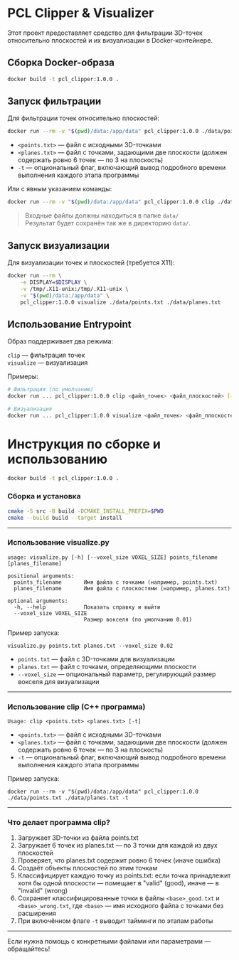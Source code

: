 # PCL Clipper & Visualizer

Этот проект предоставляет средство для фильтрации 3D-точек относительно плоскостей и их визуализации в Docker-контейнере.

## Сборка Docker-образа

```bash
docker build -t pcl_clipper:1.0.0 .
```

## Запуск фильтрации

Для фильтрации точек относительно плоскостей:

```bash
docker run --rm -v "$(pwd)/data:/app/data" pcl_clipper:1.0.0 ./data/points.txt ./data/planes.txt -t
```

- `<points.txt>` — файл с исходными 3D-точками  
- `<planes.txt>` — файл с точками, задающими две плоскости (должен содержать ровно 6 точек — по 3 на плоскость)  
- `-t` — опциональный флаг, включающий вывод подробного времени выполнения каждого этапа программы  

Или с явным указанием команды:

```bash
docker run --rm -v "$(pwd)/data:/app/data" pcl_clipper:1.0.0 clip ./data/points.txt ./data/planes.txt -t
```

> Входные файлы должны находиться в папке `data/`  
> Результат будет сохранён так же в директорию `data/`.

## Запуск визуализации

Для визуализации точек и плоскостей (требуется X11):

```bash
docker run --rm \
    -e DISPLAY=$DISPLAY \
    -v /tmp/.X11-unix:/tmp/.X11-unix \
    -v "$(pwd)/data:/app/data" \
    pcl_clipper:1.0.0 visualize ./data/points.txt ./data/planes.txt
```

## Использование Entrypoint

Образ поддерживает два режима:

`clip` — фильтрация точек  
`visualize` — визуализация

Примеры:

```bash
# Фильтрация (по умолчанию)
docker run ... pcl_clipper:1.0.0 clip <файл_точек> <файл_плоскостей> [-t]

# Визуализация
docker run ... pcl_clipper:1.0.0 visualize <файл_точек> <файл_плоскостей>
```


# Инструкция по сборке и использованию

```bash
docker build -t pcl_clipper:1.0.0 .
```

### Сборка и установка

```bash
cmake -S src -B build -DCMAKE_INSTALL_PREFIX=$PWD
cmake --build build --target install
```

---

### Использование visualize.py

```
usage: visualize.py [-h] [--voxel_size VOXEL_SIZE] points_filename [planes_filename]

positional arguments:
  points_filename       Имя файла с точками (например, points.txt)
  planes_filename       Имя файла с плоскостями (например, planes.txt)

optional arguments:
  -h, --help            Показать справку и выйти
  --voxel_size VOXEL_SIZE
                        Размер вокселя (по умолчанию 0.01)
```

Пример запуска:

```
visualize.py points.txt planes.txt --voxel_size 0.02
```

- `points.txt` — файл с 3D-точками для визуализации  
- `planes.txt` — файл с точками, определяющими плоскости  
- `--voxel_size` — опциональный параметр, регулирующий размер вокселя для визуализации  

---

### Использование clip (C++ программа)

```
Usage: clip <points.txt> <planes.txt> [-t]
```

- `<points.txt>` — файл с исходными 3D-точками  
- `<planes.txt>` — файл с точками, задающими две плоскости (должен содержать ровно 6 точек — по 3 на плоскость)  
- `-t` — опциональный флаг, включающий вывод подробного времени выполнения каждого этапа программы  

Пример запуска:

```
docker run --rm -v "$(pwd)/data:/app/data" pcl_clipper:1.0.0 ./data/points.txt ./data/planes.txt -t
```

---

### Что делает программа clip?

1. Загружает 3D-точки из файла points.txt  
2. Загружает 6 точек из planes.txt — по 3 точки для каждой из двух плоскостей  
3. Проверяет, что planes.txt содержит ровно 6 точек (иначе ошибка)  
4. Создаёт объекты плоскостей по этим точкам  
5. Классифицирует каждую точку из points.txt: если точка принадлежит хотя бы одной плоскости — помещает в "valid" (good), иначе — в "invalid" (wrong)  
6. Сохраняет классифицированные точки в файлы `<base>_good.txt` и `<base>_wrong.txt`, где `<base>` — имя исходного файла с точками без расширения  
7. При включённом флаге `-t` выводит тайминги по этапам работы  

---

Если нужна помощь с конкретными файлами или параметрами — обращайтесь!
